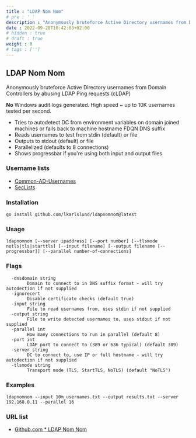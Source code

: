 ```yaml
---
title : "LDAP Nom Nom"
# pre : ' '
description : "Anonymously bruteforce Active Directory usernames from Domain Controllers by abusing LDAP Ping requests (cLDAP)."
date : 2022-09-20T10:42:03+02:00
# hidden : true
# draft : true
weight : 0
# tags : ['']
---
```


## LDAP Nom Nom

Anonymously bruteforce Active Directory usernames from Domain Controllers by abusing LDAP Ping requests (cLDAP)

**No** Windows audit logs generated. High speed ~ up to 10K usernames tested per second.

* Tries to autodetect DC from environment variables on domain joined machines or falls back to machine hostname FDQN DNS suffix
* Reads usernames to test from stdin (default) or file
* Outputs to stdout (default) or file
* Parallelized (defaults to 8 connections)
* Shows progressbar if you're using both input and output files

### Username lists

* [Common-AD-Usernames](https://github.com/crypt0rr/common-ad-usernames)
* [SecLists](https://github.com/danielmiessler/SecLists/tree/master/Usernames)

### Installation

```plain
go install github.com/lkarlslund/ldapnomnom@latest
```

### Usage

```plain
ldapnomnom [--server ipaddress] [--port number] [--tlsmode notls|tls|starttls] [--input filename] [--output filename [--progressbar]] [--parallel number-of-connections]
```

### Flags

```plain
  -dnsdomain string
        Domain to connect to in DNS suffix format - will try autodection if not supplied
  -ignorecert
        Disable certificate checks (default true)
  -input string
        File to read usernames from, uses stdin if not supplied
  -output string
        File to write detected usernames to, uses stdout if not supplied
  -parallel int
        How many connections to run in parallel (default 8)
  -port int
        LDAP port to connect to (389 or 636 typical) (default 389)
  -server string
        DC to connect to, use IP or full hostname - will try autodection if not supplied
  -tlsmode string
        Transport mode (TLS, StartTLS, NoTLS) (default "NoTLS")
```

### Examples

```plain
ldapnomnom --input 10m_usernames.txt --output results.txt --server 192.168.0.11 --parallel 16
```

### URL list

* [Github.com * LDAP Nom Nom](https://github.com/lkarlslund/ldapnomnom)
